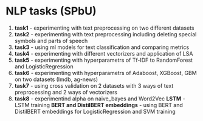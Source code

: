 # NLP tasks (SPbU)
1. **task1** - experimenting with text preprocessing on two different datasets
2. **task2** - experimenting with text preprocessing including deleting special symbols and parts of speech
3. **task3** - using ml models for text classification and comparing metrics
4. **task4** - experimenting with different vectorizers and application of LSA
5. **task5** - experimenting with hyperparametrs of Tf-IDF to RandomForest and LogisticRegression
6. **task6** - experimenting with hyperparametrs of Adaboost, XGBoost, GBM on two datasets (Imdb, ag-news)
7. **task7** - using cross validation on 2 datasets with 3 ways of text preprocessing and 2 ways of vectorizers
8. **task8** - experimentind alpha on naive_bayes and Word2Vec
**LSTM** - LSTM training
**BERT and DistilBERT embeddings** - using BERT and DistilBERT embeddings for LogisticRegression and SVM training
